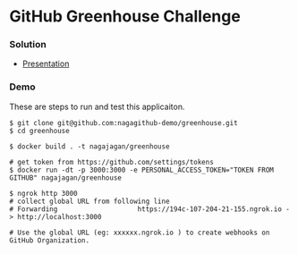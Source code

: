 # GitHub Greenhouse Challenge

### Solution
- [Presentation](https://docs.google.com/presentation/d/1uX2OS9Z8wkVvKVl9R1GH3bpaZV2-PPnXm-4qnlomrj8/edit?usp=sharing)

### Demo

These are steps to run and test this applicaiton.
```
$ git clone git@github.com:nagagithub-demo/greenhouse.git
$ cd greenhouse

$ docker build . -t nagajagan/greenhouse

# get token from https://github.com/settings/tokens
$ docker run -dt -p 3000:3000 -e PERSONAL_ACCESS_TOKEN="TOKEN FROM GITHUB" nagajagan/greenhouse

$ ngrok http 3000
# collect global URL from following line
# Forwarding                    https://194c-107-204-21-155.ngrok.io -> http://localhost:3000

# Use the global URL (eg: xxxxxx.ngrok.io ) to create webhooks on GitHub Organization.
```
